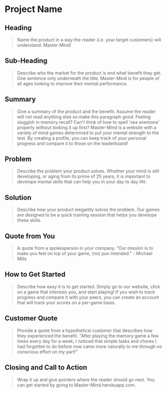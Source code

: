 # Project Name #

<!--
> This material was originally posted [here](http://www.quora.com/What-is-Amazons-approach-to-product-development-and-product-management). It is reproduced here for posterities sake.

There is an approach called "working backwards" that is widely used at Amazon. They work backwards from the customer, rather than starting with an idea for a product and trying to bolt customers onto it. While working backwards can be applied to any specific product decision, using this approach is especially important when developing new products or features.

For new initiatives a product manager typically starts by writing an internal press release announcing the finished product. The target audience for the press release is the new/updated product's customers, which can be retail customers or internal users of a tool or technology. Internal press releases are centered around the customer problem, how current solutions (internal or external) fail, and how the new product will blow away existing solutions.

If the benefits listed don't sound very interesting or exciting to customers, then perhaps they're not (and shouldn't be built). Instead, the product manager should keep iterating on the press release until they've come up with benefits that actually sound like benefits. Iterating on a press release is a lot less expensive than iterating on the product itself (and quicker!).

If the press release is more than a page and a half, it is probably too long. Keep it simple. 3-4 sentences for most paragraphs. Cut out the fat. Don't make it into a spec. You can accompany the press release with a FAQ that answers all of the other business or execution questions so the press release can stay focused on what the customer gets. My rule of thumb is that if the press release is hard to write, then the product is probably going to suck. Keep working at it until the outline for each paragraph flows.

Oh, and I also like to write press-releases in what I call "Oprah-speak" for mainstream consumer products. Imagine you're sitting on Oprah's couch and have just explained the product to her, and then you listen as she explains it to her audience. That's "Oprah-speak", not "Geek-speak".

Once the project moves into development, the press release can be used as a touchstone; a guiding light. The product team can ask themselves, "Are we building what is in the press release?" If they find they're spending time building things that aren't in the press release (overbuilding), they need to ask themselves why. This keeps product development focused on achieving the customer benefits and not building extraneous stuff that takes longer to build, takes resources to maintain, and doesn't provide real customer benefit (at least not enough to warrant inclusion in the press release).
 -->

## Heading ##
  > Name the product in a way the reader (i.e. your target customers) will understand.
  Master-Mind!

## Sub-Heading ##
  > Describe who the market for the product is and what benefit they get. One sentence only underneath the title.
  Master-Mind is for people of all ages looking to improve their mental performance.

## Summary ##
  > Give a summary of the product and the benefit. Assume the reader will not read anything else so make this paragraph good.
  Feeling sluggish in memory recall? Can't think of how to spell 'sea anemone' properly without looking it up first? Master-Mind is a website with a variety of mind games determined to put your mental strength to the test. By creating a profile, you can keep track of your personal progress and compare it to those on the leaderboard!

## Problem ##
  > Describe the problem your product solves.
  Whether your mind is still developing, or aging from its prime of 25 years, it is important to develope mental skills that can help you in your day to day life.

## Solution ##
  > Describe how your product elegantly solves the problem.
  Our games are designed to be a quick training session that helps you develope these skills.

## Quote from You ##
  > A quote from a spokesperson in your company.
  "Our mission is to make you feel on top of your game, (no) pun intended." - Michael Mills

## How to Get Started ##
  > Describe how easy it is to get started.
  Simply go to our website, click on a game that interests you, and start playing! If you wish to track progress and compare it with your peers, you can create an account that will track your scores on a per-game basis.

## Customer Quote ##
  > Provide a quote from a hypothetical customer that describes how they experienced the benefit.
  "After playing the memory game a few times every day for a week, I noticed that simple tasks and chores I had forgotten to do before now came more naturally to me through no conscious effort on my part!"

## Closing and Call to Action ##
  > Wrap it up and give pointers where the reader should go next.
  You can get started by going to Master-Mind.herokuapp.com.
